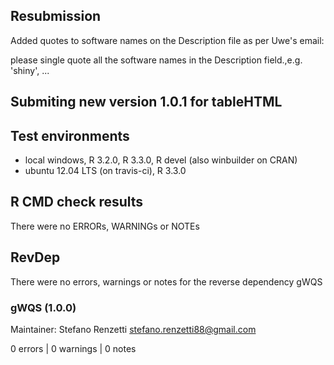 ## Resubmission 

Added quotes to software names on the Description file as per Uwe's email:

please single quote all the software names in the Description 
field.,e.g. 'shiny', ...

## Submiting new version 1.0.1 for tableHTML 

## Test environments
* local windows, R 3.2.0, R 3.3.0, R devel (also winbuilder on CRAN)
* ubuntu 12.04 LTS (on travis-ci), R 3.3.0

## R CMD check results
There were no ERRORs, WARNINGs or NOTEs

## RevDep

There were no errors, warnings or notes for the reverse dependency gWQS

### gWQS (1.0.0)
Maintainer: Stefano Renzetti <stefano.renzetti88@gmail.com>

0 errors | 0 warnings | 0 notes


